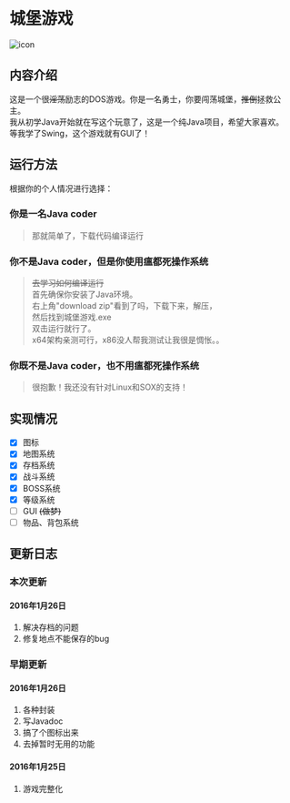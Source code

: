 # 城堡游戏
![icon](https://github.com/ice1000/Castle-game/blob/master/drawable/castle.ico)

## 内容介绍

这是一个很~~淫荡~~励志的DOS游戏。你是一名勇士，你要闯荡城堡，~~推倒~~拯救公主。<br/>
我从初学Java开始就在写这个玩意了，这是一个纯Java项目，希望大家喜欢。<br/>
等我学了Swing，这个游戏就有GUI了！<br/>

## 运行方法
根据你的个人情况进行选择：
### 你是一名Java coder
> 那就简单了，下载代码编译运行

### 你不是Java coder，但是你使用瘟都死操作系统
> ~~去学习如何编译运行~~<br/>
首先确保你安装了Java环境。<br/>
右上角"download zip"看到了吗，下载下来，解压，<br/>
然后找到城堡游戏.exe<br/>
双击运行就行了。<br/>
x64架构亲测可行，x86没人帮我测试让我很是惆怅。。

### 你既不是Java coder，也不用瘟都死操作系统
> 很抱歉！我还没有针对Linux和SOX的支持！

## 实现情况
- [X] 图标
- [X] 地图系统
- [X] 存档系统
- [X] 战斗系统
- [X] BOSS系统
- [X] 等级系统
- [ ] GUI ~~(做梦)~~
- [ ] 物品、背包系统

## 更新日志

### 本次更新

#### 2016年1月26日
1. 解决存档的问题
1. 修复地点不能保存的bug

### 早期更新

#### 2016年1月26日 
1. 各种封装
1. 写Javadoc
1. 搞了个图标出来
1. 去掉暂时无用的功能

#### 2016年1月25日
1. 游戏完整化